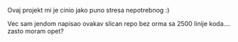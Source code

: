 Ovaj projekt mi je cinio jako puno stresa nepotrebnog :)

Vec sam jendom napisao ovakav slican repo bez orma sa 2500 linije koda.... zasto moram opet?
